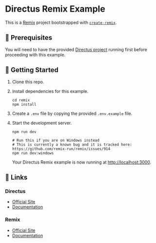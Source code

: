 # Directus Remix Example

This is a [Remix](https://remix.run) project bootstrapped with [`create-remix`](https://github.com/remix-run/remix/tree/main/packages/create-remix).

## 📌 Prerequisites

You will need to have the provided [Directus project](../directus) running first before proceeding with this example.

## 🚀 Getting Started

1. Clone this repo.

2. Install dependencies for this example.

   ```shell
   cd remix
   npm install
   ```

3. Create a `.env` file by copying the provided `.env.example` file.

4. Start the development server.

   ```shell
   npm run dev

   # Run this if you are on Windows instead
   # This is currently a known bug and it is tracked here: https://github.com/remix-run/remix/issues/914
   npm run dev:windows
   ```

   Your Directus Remix example is now running at <http://localhost:3000>.

## 🔗 Links

### Directus

- [Official Site](https://directus.io)
- [Documentation](https://docs.directus.io)

### Remix

- [Official Site](https://remix.run/)
- [Documentation](https://remix.run/docs)
